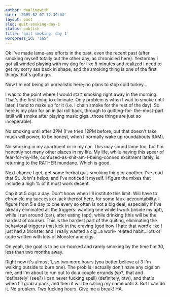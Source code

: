 ```yaml
---
author: dealingwith
date: '2005-02-07 12:39:00'
layout: post
slug: quit-smoking-day-1
status: publish
title: 'quit smoking: day 1'
wordpress_id: '165'
---
```


Ok I've made lame-ass efforts in the past, even the recent past (after smoking
myself totally out the other day, as chronicled here). Yesterday I got all
winded playing with my dog for like 5 minutes and realized I need to get my
sorry ass back in shape, and the smoking thing is one of the first things
that's gotta go.

Now I'm not being all unrealistic here; no plans to stop cold turkey...

I was to the point where I would start smoking right away in the morning.
That's the first thing to eliminate. Only problem is when I wait to smoke
until later, I tend to make up for it (i.e. I chain smoke for the rest of the
day). So here is my plan for an initial roll back, through to quitting-for-
the-most-part (still will smoke after playing music gigs...those things are
just so inseperable).

No smoking until after 3PM (I've tried 12PM before, but that doesn't take much
will power, to be honest, when I normally wake up roundabouts 9AM).

No smoking in my apartment or in my car. This may sound lame too, but I'm
honestly not many other places in my life. My life, while having this spear of
fear-for-my-life, confused-as-shit-am-I-being-conned excitment lately, is
returning to the RATHER mundane. Which is good.

Next chance I get, get some herbal quit-smoking thing or another. I've read
that St. John's helps, and I've noticed it myself. I figure the mixes that
include a high % of it must work decent.

Cap it at 5 cigs a day. Don't know when I'll institute this limit. Will have
to chronicle my success or lack thereof here, for some faux-accountability. I
figure from 5 a day to one every so often is not a big deal, especially if
I've already eliminated all the triggers: wanting one while I work (inside my
apt), while I run around (car), after eating (apt), while drinking (this will
be the hardest of course). This is the hardest part of the quiting,
eliminating the behavioral triggers that kick in the craving (god how I hate
that word); like I just had a Monster and I really wanted a cig...a work-
related habit...lots of code written with lots of Monster and cigs.

On yeah, the goal is to be un-hooked and rarely smoking by the time I'm 30,
less than two months away.

Right now it's almost 1, so two more hours (you better believe at 3 I'm
walking outside to burn one). The prob is I actually don't have any cigs on
me, and I'm about to run out to do a couple errands (sp?, that and
'definately' (see?) I can never fucking spell) (definitely, btw), and that's
when I'll grab a pack, and then it will be calling my name until 3. But I can
do it. No problem. Two fucking hours. Give me a break! HA.

